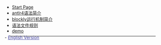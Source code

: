 - [Start Page](README.md)  
- [antlr4语法简介](antlr4.md)  
- [blockly运行机制简介](blockly.md)  
- [语法文件规则](grammerfile.md)  
- [demo](demo.md)  

<hr style="border: none;border-bottom: 1px solid #eee;margin:-6px 15px">
- <a href="#/en/README" style="color:navy;opacity: 0.75;">English Version</a>